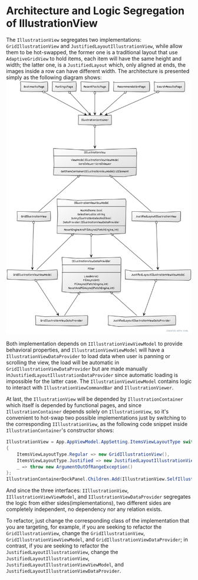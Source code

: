 ﻿# Architecture and Logic Segregation of IllustrationView
The `IllustrationView` segregates two implementations: `GridIllustrationView` and `JustifiedLayoutIllustrationView`, while allow them to be hot-swapped, the former one is a traditional layout that use `AdaptiveGridView` to hold items, each item will have the same height and width; the latter one, is a `JustifiedLayout` which, only aligned at ends, the images inside a row can have different width.
The architecture is presented simply as the following diagram shows:![uml](uml.png)

Both implementation depends on `IIllustrationViewViewModel` to provide behavioral properties, and `IllustrationViewViewModel` will have a `IllustrationViewDataProvider` to load data when user is panning or scrolling the view, the load will be automatic in `GridIllustrationViewDataProvider` but are made manually in`JustifiedLayoutIllustrationDataProvider` since automatic loading is impossible for the latter case. The `IllustrationViewViewModel` contains logic to interact with `IllustrationViewCommandBar` and `IllustrationViewer`.

At last, the `IllustrationView` will be depended by `IllustrationContainer` which itself is depended by functional pages, and since `IllustrationContainer` depends solely on `IllustrationView`, so it's convenient to hot-swap two possible implementations just by switching to the corresponding `IIllustrationView`, as the following code snippet inside `IllustrationContainer`'s constructor shows:

```cs
IllustrationView = App.AppViewModel.AppSetting.ItemsViewLayoutType switch
{
    ItemsViewLayoutType.Regular => new GridIllustrationView(),
    ItemsViewLayoutType.Justified => new JustifiedLayoutIllustrationView(),
    _ => throw new ArgumentOutOfRangeException()
}; 
IllustrationContainerDockPanel.Children.Add(IllustrationView.SelfIllustrationView);
```

And since the three interfaces: `IIllustrationView`, `IIllustrationViewViewModel`, and `IIlustrationViewDataProvider` segregates the logic from either sides(implementations), two different sides are completely independent, no dependency nor any relation exists.

To refactor, just change the corresponding class of the implementation that you are targeting, for example, if you are seeking to refactor the `GridIllustrationView`, change the `GridIllustrationView`, `GridIllustrationViewViewModel`, and `GridIllustrationViewDataProvider`; in contrast, if you are seeking to refactor the `JustifiedLayoutIllustrationView`, change the `JustifiedLayoutIllustrationView`, `JustifiedLayoutIllustrationViewViewModel`, and `JustifiedLayoutIllustrationViewDataProvider`.